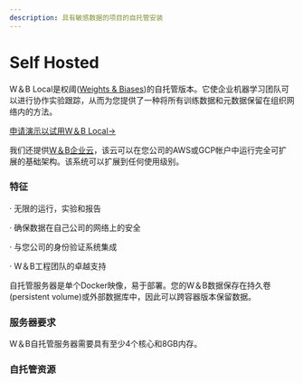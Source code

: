 ```yaml
---
description: 具有敏感数据的项目的自托管安装
---
```


# Self Hosted

 W＆B Local是权阈\([Weights & Biases](https://app.wandb.ai)\)的自托管版本。它使企业机器学习团队可以进行协作实验跟踪，从而为您提供了一种将所有训练数据和元数据保留在组织网络内的方法。

[申请演示以试用W＆B Local→](https://www.wandb.com/contact)

 我们还提供[W＆B企业云](https://app.gitbook.com/@weights-and-biases/s/docs/~/drafts/-MKaPhwzNIegNuInaekR/self-hosted/cloud)，该云可以在您公司的AWS或GCP帐户中运行完全可扩展的基础架构。该系统可以扩展到任何使用级别。

### **特征**

·       无限的运行，实验和报告

·       确保数据在自己公司的网络上的安全

·       与您公司的身份验证系统集成

·       W＆B工程团队的卓越支持

自托管服务器是单个Docker映像，易于部署。您的W＆B数据保存在持久卷\(persistent volume\)或外部数据库中，因此可以跨容器版本保留数据。

### **服务器要求**

W＆B自托管服务器需要具有至少4个核心和8GB内存。

### **自托管资源**

  


